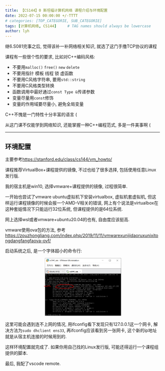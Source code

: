 ```yaml
---
title: 【CS144】0 斯坦福计算机网络 课程介绍与环境配置
date: 2022-07-15 00:00:00 +/-TTTT
# categories: [TOP_CATEGORIE, SUB_CATEGORIE]
tags: [计算机网络, CS144]     # TAG names should always be lowercase
author: lyh
---
```


继6.S081完事之后, 觉得该补一补网络相关知识, 就选了这门手撸TCP协议的课程

课程有一些很个性的要求, 比如对C++编码风格:
- 不要用`malloc()` `free()` `new` `delete`
- 不要用指针 模板 线程 锁 虚函数 
- 不要用C风格字符串, 要用`std::string`
- 不要用C风格类型转换
- 函数调用中最好通过`const Type &`传递参数
- 变量尽量用`const`修饰
- 变量的作用域要尽量小, 避免全局变量

C++不愧是一门特性十分丰富的语言 (
    
从这门课不仅能学到网络知识, 还能掌握一种C++编程范式, 多是一件美事啊 (

---

## 环境配置

主要参考<https://stanford.edu/class/cs144/vm_howto/>

课程推荐VirtualBox+课程提供的镜像, 不过也给了很多选择, 包括使用任意Linux发行版.

我的宿主机是win10, 选择vmware+课程提供的镜像, 过程很简单.

一开始也尝试了vmware ubuntu虚拟机下安装virtualbox, 虚拟机套虚拟机, 但这样运行课程镜像的时候会报一个AMD-V相关的错误, 网上有个说法是virtualbox在这种套娃情况下只能运行32位系统, 但课程提供的是64位系统.

网上选择wsl或者vmware+ubuntu20.04的也有, 自由度应该挺高.

vmware使用ova包的方法, 参考<https://zouzhongliang.com/index.php/2019/11/11/vmwarexunijidaoruxunixitongdangfangfaova-ovf/>

启动系统之后, 是一个字体超小的命令行:

<div align="center">
    <img src="/assets/img/2022-07-29%20%5Bcs144%5D/%E7%BD%91%E5%8D%A1.PNG" width="50%">
</div>

这里可能会遇到连不上网的情况, 用ifconfig看下发现只有127.0.0.1这一个网卡, 解决方法为`sudo dhclient ens33`, 再ifconfig应该看到另一张网卡, 这个新的ip地址就是从宿主机连接的时候用到的.

这样环境配置就完成了. 如果你用自己找的Linux发行版, 可能还得运行一个课程组提供的脚本.

最后, 我配了vscode remote.

